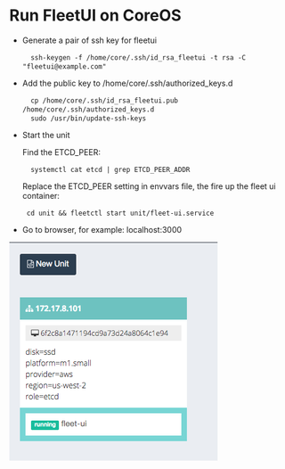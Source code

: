 Run FleetUI on CoreOS
=====================

* Generate a pair of ssh key for fleetui

        ssh-keygen -f /home/core/.ssh/id_rsa_fleetui -t rsa -C "fleetui@example.com"
        
* Add the public key to /home/core/.ssh/authorized_keys.d
 
        cp /home/core/.ssh/id_rsa_fleetui.pub /home/core/.ssh/authorized_keys.d
        sudo /usr/bin/update-ssh-keys
        
* Start the unit

  Find the ETCD_PEER:
   
        systemctl cat etcd | grep ETCD_PEER_ADDR

  Replace the ETCD_PEER setting in envvars file, the fire up the fleet ui container:

       cd unit && fleetctl start unit/fleet-ui.service

* Go to browser, for example: localhost:3000

![fleet-ui machine list](images/fleetui-example.png "fleet-ui machine list")
